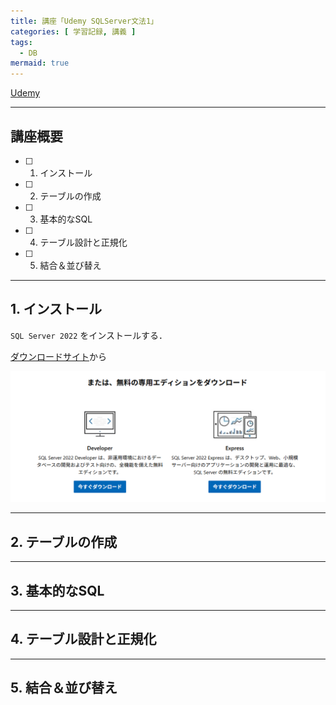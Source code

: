 ```yaml
---
title: 講座「Udemy SQLServer文法1」
categories: [ 学習記録, 講義 ]
tags:
  - DB
mermaid: true
---
```


[Udemy](https://www.udemy.com/course/anderson_sqlinit/?couponCode=KEEPLEARNING)


--- 
## 講座概要

- [ ] 1. インストール 
- [ ] 2. テーブルの作成
- [ ] 3. 基本的なSQL
- [ ] 4. テーブル設計と正規化
- [ ] 5. 結合＆並び替え


--- 
## 1. インストール 

`SQL Server 2022` をインストールする．

[ダウンロードサイト](https://www.microsoft.com/ja-jp/sql-server/sql-server-downloads)から

![alt text](assets\img\SQLServer\SqlServer2022ダウンロード.png)

--- 
## 2. テーブルの作成

--- 
## 3. 基本的なSQL

--- 
## 4. テーブル設計と正規化

--- 
## 5. 結合＆並び替え

